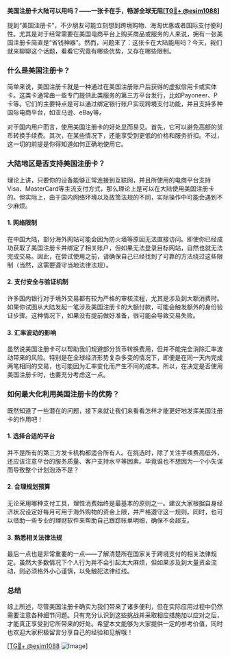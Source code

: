 **美国注册卡大陆可以用吗？——一张卡在手，畅游全球无阻[[TG💪+ @esim1088](https://t.me/s/esim1088)]**

提到“美国注册卡”，不少朋友可能立刻想到跨境购物、海淘优惠或者国际支付便利性。尤其是对于经常需要在美国电商平台上购买商品或服务的人来说，拥有一张美国注册卡简直是“省钱神器”。然而，问题来了：这张卡在大陆能用吗？今天，我们就来聊聊这个话题，看看它究竟有哪些优势，又存在哪些限制。

### 什么是美国注册卡？

简单来说，美国注册卡就是一种通过在美国注册账户后获得的虚拟信用卡或实体卡。这类卡通常由一些专门提供此类服务的第三方平台发行，比如Payoneer、P卡等。它们的主要特点是可以通过绑定银行账户实现跨境支付功能，并且支持多种国际电商平台，如亚马逊、eBay等。

对于国内用户而言，使用美国注册卡的好处显而易见。首先，它可以避免高额的货币转换手续费。其次，在某些情况下，还能享受到更低的价格和服务折扣。不过，这一切的前提是你得知道如何正确地使用它。

### 大陆地区是否支持美国注册卡？

理论上讲，只要你的设备能够正常连接到互联网，并且所使用的电商平台支持Visa、MasterCard等主流支付方式，那么理论上是可以在大陆使用美国注册卡的。但实际上，由于国内网络环境以及政策法规的不同，实际操作中可能会遇到不少麻烦。

#### 1. **网络限制**
在中国大陆，部分海外网站可能会因为防火墙等原因无法直接访问。即使你已经成功获取了美国注册卡并绑定了相关账户，但如果无法登录目标网站，自然也就无法完成交易。因此，在尝试使用之前，请确保自己已经找到了可靠的方法绕过这些限制（当然，这需要遵守当地法律法规）。

#### 2. **支付安全与验证机制**
许多国内银行对于境外交易都有较为严格的审核流程，尤其是涉及到大额消费时。如果你试图从大陆发起一笔涉及美国注册卡的大额付款，可能会触发额外的身份验证步骤。这种情况下，如果没有提前做好准备，很可能会导致交易失败。

#### 3. **汇率波动的影响**
虽然说美国注册卡可以帮助我们规避部分货币转换费用，但并不能完全消除汇率波动带来的风险。特别是在全球经济形势复杂多变的情况下，即便是在同一天内完成两笔相同的交易，也可能因为汇率变化而产生不同的成本。所以，在决定是否使用美国注册卡时，也要充分考虑这一点。

### 如何最大化利用美国注册卡的优势？

既然知道了一些潜在的问题，接下来就让我们来看看怎样才能更好地发挥美国注册卡的作用吧！

#### 1. **选择合适的平台**
并不是所有的第三方发卡机构都适合所有人。在挑选时，除了关注手续费高低外，还应该注意平台的服务质量、客户支持水平等因素。毕竟谁也不想因为一个小失误而导致整个计划泡汤不是？

#### 2. **合理规划预算**
无论采用哪种支付工具，理性消费始终是最基本的原则之一。建议大家根据自身经济状况设定好每月可用于海外购物的资金上限，并严格遵守这一规则。同时，也可以借助一些专业的理财软件来帮助自己跟踪账单明细，确保不会超支。

#### 3. **熟悉相关法律法规**
最后一点也是非常重要的一点——了解清楚所在国家关于跨境支付的相关法律规定。虽然大多数情况下个人行为并不会引起太大麻烦，但如果涉及到大量资金流动，则必须格外小心谨慎，以免触犯法律红线。

### 总结

综上所述，尽管美国注册卡确实为我们带来了诸多便利，但在实际应用过程中仍然需要注意各种细节问题。只有充分认识到这些挑战并采取相应措施加以应对之后，才能真正享受到它所带来的好处。希望本文能够为大家提供一定的参考价值，同时也欢迎大家积极留言分享自己的经验和见解哦！

[[TG💪+ @esim1088](https://t.me/s/esim1088) ![Image](https://i.postimg.cc/4NQfJmqS/Snipaste-2025-05-13-00-14-12.png)]